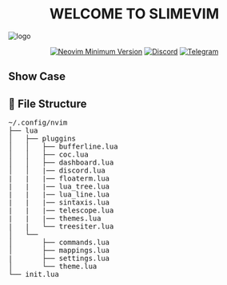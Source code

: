 <h1 align="center">WELCOME TO SLIMEVIM</h1>

![logo](https://github.com/JorgeSlime/SlimeVim/logo.png) 

<div align="center">

[![Neovim Minimum Version](https://img.shields.io/badge/Neovim-0.9.5-blueviolet.svg?style=flat-square&logo=Neovim&color=90E59A&logoColor=white)](https://github.com/neovim/neovim)
[![Discord](https://img.shields.io/discord/869557815780470834?color=738adb&label=Discord&logo=discord&logoColor=white&style=flat-square)](https://discord.gg/gADmkJb9Fb)
[![Telegram](https://img.shields.io/badge/Telegram-blue.svg?style=flat-square&logo=Telegram&logoColor=white)](https://t.me/DE_WM)

  </div>


## Show Case

## 📂 File Structure
<pre>
~/.config/nvim
├── lua
│   ├── pluggins
│   │   ├── bufferline.lua
│   │   ├── coc.lua
│   │   ├── dashboard.lua
│   │   |── discord.lua
|   |   |── floaterm.lua
|   |   |── lua_tree.lua  
|   |   |── lua_line.lua
|   |   |── sintaxis.lua
|   |   |── telescope.lua
|   |   |── themes.lua
|   |   └── treesiter.lua
│   └── 
│       ├── commands.lua
│       ├── mappings.lua
|       ├── settings.lua
│       └── theme.lua
└── init.lua
</pre>
